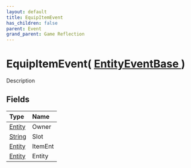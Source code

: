 ```yaml
---
layout: default
title: EquipItemEvent
has_children: false
parent: Event
grand_parent: Game Reflection
---
```

# EquipItemEvent( [ EntityEventBase ](/riftbreaker-wiki/docs/game-reflection/events/entity_event_base/) )
Description 

## Fields

| Type | Name |
|:----------|:--------------|
| [Entity](/riftbreaker-wiki/docs/game-reflection/classes/entity/) | Owner |
| [String](/riftbreaker-wiki/docs/game-reflection/components/string/) | Slot |
| [Entity](/riftbreaker-wiki/docs/game-reflection/classes/entity/) | ItemEnt |
| [Entity](/riftbreaker-wiki/docs/game-reflection/classes/entity/) | Entity |

